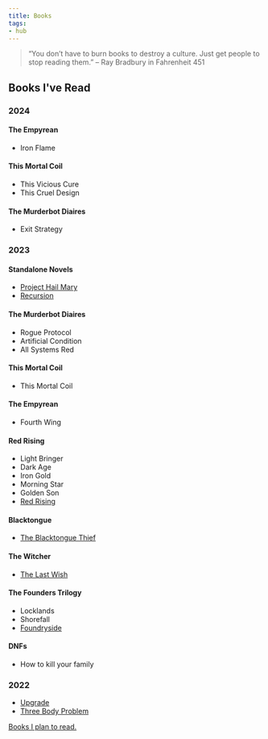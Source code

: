 ```yaml
---
title: Books
tags:
- hub
---
```


> “You don’t have to burn books to destroy a culture. Just get people to stop reading them.” – Ray Bradbury in Fahrenheit 451

## Books I've Read

### 2024

#### The Empyrean

- Iron Flame

#### This Mortal Coil

- This Vicious Cure
- This Cruel Design

#### The Murderbot Diaires

- Exit Strategy

### 2023

#### Standalone Novels

- [Project Hail Mary](hyqv-book-project-hail-mary.md)
- [Recursion](5zru-book-recursion.md)

#### The Murderbot Diaires

- Rogue Protocol
- Artificial Condition
- All Systems Red

#### This Mortal Coil

- This Mortal Coil

#### The Empyrean

- Fourth Wing

#### Red Rising

- Light Bringer
- Dark Age
- Iron Gold
- Morning Star
- Golden Son
- [Red Rising](jhb5-book-red-rising.md)

#### Blacktongue

- [The Blacktongue Thief](92vv-book-the-blacktongue-thief.md)

#### The Witcher

- [The Last Wish](2vjy-book-the-last-wish.md)

#### The Founders Trilogy

- Locklands
- Shorefall
- [Foundryside](4x3x-book-foundryside.md)

#### DNFs

- How to kill your family

### 2022

- [Upgrade](6lcm-book-upgrade.md)
- [Three Body Problem](74u3-book-three-body-problem.md)

<!-- [Books I plan to read.](https://www.goodreads.com/review/list/161626394-daylin-morgan?shelf=to-read) -->
[Books I plan to read.](https://app.thestorygraph.com/to-read/daylinmorgan)

